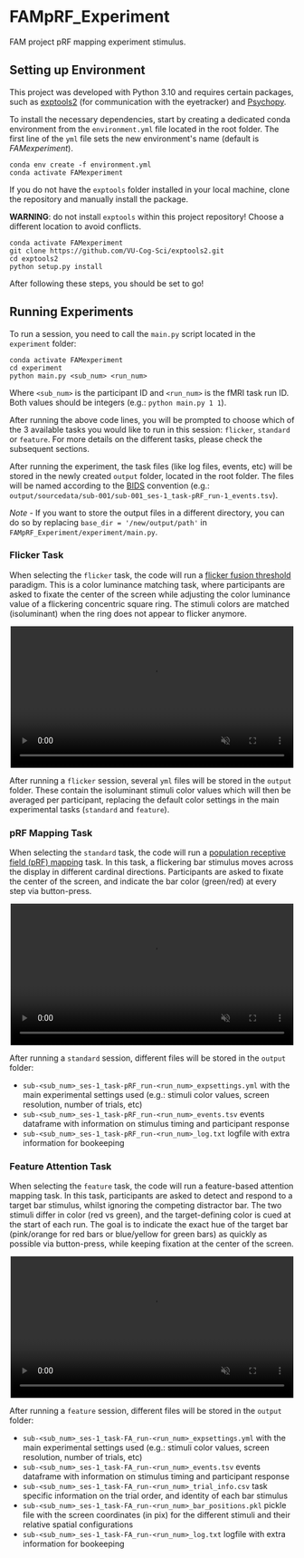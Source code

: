 # FAMpRF_Experiment

FAM project pRF mapping experiment stimulus.

## Setting up Environment

This project was developed with Python 3.10 and requires certain packages, such as [exptools2](https://github.com/VU-Cog-Sci/exptools2) (for communication with the eyetracker) and [Psychopy](https://www.psychopy.org/download.html).

To install the necessary dependencies, start by creating a dedicated conda environment from the `environment.yml` file located in the root folder. The first line of the `yml` file sets the new environment's name (default is *FAMexperiment*). 

```
conda env create -f environment.yml
conda activate FAMexperiment
```

If you do not have the `exptools` folder installed in your local machine, clone the repository and manually install the package. 

**WARNING**: do not install `exptools` within this project repository! Choose a different location to avoid conflicts.


```
conda activate FAMexperiment
git clone https://github.com/VU-Cog-Sci/exptools2.git
cd exptools2
python setup.py install
```

After following these steps, you should be set to go!

## Running Experiments

To run a session, you need to call the `main.py` script located in the `experiment` folder:

```
conda activate FAMexperiment
cd experiment
python main.py <sub_num> <run_num>
```

Where `<sub_num>` is the participant ID and `<run_num>` is the fMRI task run ID. Both values should be integers (e.g.: `python main.py 1 1`).

After running the above code lines, you will be prompted to choose which of the 3 available tasks you would like to run in this session: `flicker`, `standard` or `feature`. For more details on the different tasks, please check the subsequent sections.

After running the experiment, the task files (like log files, events, etc) will be stored in the newly created `output` folder, located in the root folder. The files will be named according to the [BIDS](https://bids.neuroimaging.io/) convention (e.g.: `output/sourcedata/sub-001/sub-001_ses-1_task-pRF_run-1_events.tsv`).

*Note* - If you want to store the output files in a different directory, you can do so by replacing `base_dir = '/new/output/path'` in `FAMpRF_Experiment/experiment/main.py`.


### Flicker Task

When selecting the `flicker` task, the code will run a [flicker fusion threshold](https://en.wikipedia.org/wiki/Flicker_fusion_threshold) paradigm. This is a color luminance matching task, where participants are asked to fixate the center of the screen while adjusting the color luminance value of a flickering concentric square ring. The stimuli colors are matched (isoluminant) when the ring does not appear to flicker anymore.

<p align="center">
  <video autoplay loop muted src="https://github.com/user-attachments/assets/4dde1113-759a-4eb1-bd42-33d59042379c" width="500px"></video>
</p>

After running a `flicker` session, several `yml` files will be stored in the `output` folder. These contain the isoluminant stimuli color values which will then be averaged per participant, replacing the default color settings in the main experimental tasks (`standard` and `feature`). 

### pRF Mapping Task

When selecting the `standard` task, the code will run a [population receptive field (pRF) mapping](https://pmc.ncbi.nlm.nih.gov/articles/PMC3073038/) task. In this task, a flickering bar stimulus moves across the display in different cardinal directions. Participants are asked to fixate the center of the screen, and indicate the bar color (green/red) at every step via button-press.

<p align="center">
  <video autoplay loop muted src="https://github.com/user-attachments/assets/a1ce43f9-1c5a-410e-b90e-af029553b6be" width="500px"></video>
</p>

After running a `standard` session, different files will be stored in the `output` folder:

- `sub-<sub_num>_ses-1_task-pRF_run-<run_num>_expsettings.yml` with the main experimental settings used (e.g.: stimuli color values, screen resolution, number of trials, etc)
- `sub-<sub_num>_ses-1_task-pRF_run-<run_num>_events.tsv` events dataframe with information on stimulus timing and participant response
- `sub-<sub_num>_ses-1_task-pRF_run-<run_num>_log.txt` logfile with extra information for bookeeping

### Feature Attention Task

When selecting the `feature` task, the code will run a feature-based attention mapping task. In this task, participants are asked to detect and respond to a target bar stimulus, whilst ignoring the competing distractor bar. The two stimuli differ in color (red vs green), and the target-defining color is cued at the start of each run. The goal is to indicate the exact hue of the target bar (pink/orange for red bars or blue/yellow for green bars) as quickly as possible via button-press, while keeping fixation at the center of the screen.

<p align="center">
  <video autoplay loop muted src="https://github.com/user-attachments/assets/169eb9cc-8c4e-440e-8991-621cad9eaf79" width="500px"></video>
</p>

After running a `feature` session, different files will be stored in the `output` folder:

- `sub-<sub_num>_ses-1_task-FA_run-<run_num>_expsettings.yml` with the main experimental settings used (e.g.: stimuli color values, screen resolution, number of trials, etc)
- `sub-<sub_num>_ses-1_task-FA_run-<run_num>_events.tsv` events dataframe with information on stimulus timing and participant response
- `sub-<sub_num>_ses-1_task-FA_run-<run_num>_trial_info.csv` task specific information on the trial order, and identity of each bar stimulus
- `sub-<sub_num>_ses-1_task-FA_run-<run_num>_bar_positions.pkl` pickle file with the screen coordinates (in pix) for the different stimuli and their relative spatial configurations
- `sub-<sub_num>_ses-1_task-FA_run-<run_num>_log.txt` logfile with extra information for bookeeping


